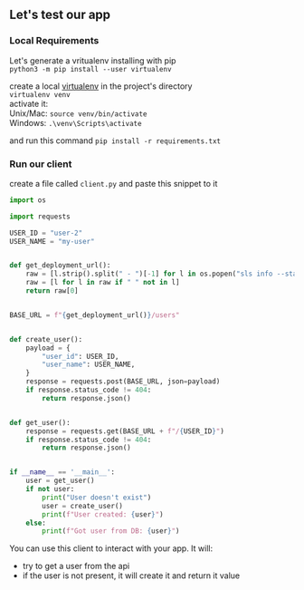 
## Let's test our app

### Local Requirements
Let's generate a vritualenv
installing with pip <br>
`python3 -m pip install --user virtualenv` <br>

create a local [virtualenv](https://packaging.python.org/en/latest/guides/installing-using-pip-and-virtual-environments/) in the project's directory <br>
`virtualenv venv`<br>
activate it:<br>
Unix/Mac: `source venv/bin/activate` <br>
Windows: `.\venv\Scripts\activate` <br>

and run this command `pip install -r requirements.txt`

### Run our client
create a file called `client.py` and paste this snippet to it

```py
import os

import requests

USER_ID = "user-2"
USER_NAME = "my-user"


def get_deployment_url():
    raw = [l.strip().split(" - ")[-1] for l in os.popen("sls info --stage local").readlines() if "http" in l]
    raw = [l for l in raw if " " not in l]
    return raw[0]


BASE_URL = f"{get_deployment_url()}/users"


def create_user():
    payload = {
        "user_id": USER_ID,
        "user_name": USER_NAME,
    }
    response = requests.post(BASE_URL, json=payload)
    if response.status_code != 404:
        return response.json()


def get_user():
    response = requests.get(BASE_URL + f"/{USER_ID}")
    if response.status_code != 404:
        return response.json()


if __name__ == '__main__':
    user = get_user()
    if not user:
        print("User doesn't exist")
        user = create_user()
        print(f"User created: {user}")
    else:
        print(f"Got user from DB: {user}")

```

You can use this client to interact with your app.
It will:
- try to get a user from the api
- if the user is not present, it will create it and return it value
